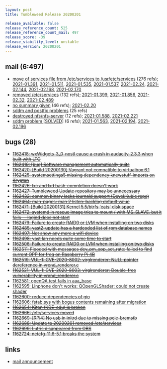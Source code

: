 ```yaml
---
layout: post
title: Tumbleweed Release 20200201

release_available: false
release_reference_count: 525
release_reference_count_mail: 497
release_score: -39
release_stability_level: unstable
release_version: 20200201
---
```


## mail (6:497)

- [move of services file from /etc/services to /usr/etc/services](https://lists.opensuse.org/opensuse-factory/2020-02/msg00023.html) (276 refs); [2021-01.391](https://lists.opensuse.org/archives/list/factory@lists.opensuse.org/thread/MCH5C73BYXCG2TMVIFJUIPOCXKBX7VQC), [2021-01.511](https://lists.opensuse.org/archives/list/factory@lists.opensuse.org/thread/SMK3CR3V4FY2G26MTHYKPZIOTQRJCIDN), [2021-01.535](https://lists.opensuse.org/archives/list/factory@lists.opensuse.org/thread/XPUOWSZCCHBD4T66DEE6ZE5QYQPFQE5Z), [2021-01.537](https://lists.opensuse.org/archives/list/factory@lists.opensuse.org/thread/JDVNMTC5TSO3VWYYZQCUEWBOJFUWJVR7), [2021-02.24](https://lists.opensuse.org/archives/list/factory@lists.opensuse.org/thread/MCH5C73BYXCG2TMVIFJUIPOCXKBX7VQC), [2021-02.144](https://lists.opensuse.org/archives/list/factory@lists.opensuse.org/thread/SMK3CR3V4FY2G26MTHYKPZIOTQRJCIDN), [2021-02.168](https://lists.opensuse.org/archives/list/factory@lists.opensuse.org/thread/XPUOWSZCCHBD4T66DEE6ZE5QYQPFQE5Z), [2021-02.170](https://lists.opensuse.org/archives/list/factory@lists.opensuse.org/thread/JDVNMTC5TSO3VWYYZQCUEWBOJFUWJVR7)
- [removed /etc/services](https://lists.opensuse.org/opensuse-factory/2020-02/msg00031.html) (132 refs); [2021-01.399](https://lists.opensuse.org/archives/list/factory@lists.opensuse.org/thread/UUYRNNFAUSNFOM4DVZNINNRY2DSUWHZK), [2021-01.856](https://lists.opensuse.org/archives/list/factory@lists.opensuse.org/thread/QR5N3J22DTZW3J6YBXFSIVT3SXDRXWPT), [2021-02.32](https://lists.opensuse.org/archives/list/factory@lists.opensuse.org/thread/UUYRNNFAUSNFOM4DVZNINNRY2DSUWHZK), [2021-02.489](https://lists.opensuse.org/archives/list/factory@lists.opensuse.org/thread/QR5N3J22DTZW3J6YBXFSIVT3SXDRXWPT)
- [no summary given](https://lists.opensuse.org/archives/list/factory@lists.opensuse.org/thread/BFI3NESLWWWBYTJEEKELHHVAJDP2HNJ5) (46 refs); [2021-02.20](https://lists.opensuse.org/archives/list/factory@lists.opensuse.org/thread/BFI3NESLWWWBYTJEEKELHHVAJDP2HNJ5)
- [sddm and postfix problems](https://lists.opensuse.org/opensuse-factory/2020-02/msg00052.html) (25 refs)
- [destroyed nfs/nfs-server](https://lists.opensuse.org/opensuse-factory/2020-02/msg00220.html) (12 refs); [2021-01.588](https://lists.opensuse.org/archives/list/factory@lists.opensuse.org/thread/6AFWXDVWKLSHEY4YGOQUUAPA2FV3DMVK), [2021-02.221](https://lists.opensuse.org/archives/list/factory@lists.opensuse.org/thread/6AFWXDVWKLSHEY4YGOQUUAPA2FV3DMVK)
- [sddm problem \[SOLVED\]](https://lists.opensuse.org/archives/list/factory@lists.opensuse.org/thread/XOPVRM2SA46BM76EM2EA7J77NMBXCY74) (6 refs); [2021-01.563](https://lists.opensuse.org/archives/list/factory@lists.opensuse.org/thread/WHVH2HZT6SBNQGVO53QHD67PJO5EH5SX), [2021-02.194](https://lists.opensuse.org/archives/list/factory@lists.opensuse.org/thread/XOPVRM2SA46BM76EM2EA7J77NMBXCY74), [2021-02.196](https://lists.opensuse.org/archives/list/factory@lists.opensuse.org/thread/WHVH2HZT6SBNQGVO53QHD67PJO5EH5SX)

## bugs (28)

<!--more-->

- ~~[1162418: wxWidgets-3_0-nostl cause a crash in audacity-2.3.3 when built with LTO](https://bugzilla.opensuse.org/show_bug.cgi?id=1162418)~~
- ~~[1162419: \[bug\] Software management automatically quits](https://bugzilla.opensuse.org/show_bug.cgi?id=1162419)~~
- ~~[1162420: \[Build 20200130\] Vagrant not compatible to virtualbox 6.1](https://bugzilla.opensuse.org/show_bug.cgi?id=1162420)~~
- ~~[1162425: systemsettings5 missing dependency knewstuff-imports on Krypton](https://bugzilla.opensuse.org/show_bug.cgi?id=1162425)~~
- ~~[1162426: lxc and lxd bash-completion doesn't work](https://bugzilla.opensuse.org/show_bug.cgi?id=1162426)~~
- ~~[1162427: Tumbleweed Update repository may be unnecessary](https://bugzilla.opensuse.org/show_bug.cgi?id=1162427)~~
- ~~[1162432: conmon binary lacks journald support (Devel:Kubic repo)](https://bugzilla.opensuse.org/show_bug.cgi?id=1162432)~~
- ~~[1162464: man-pages: man 2 listen: backlog default value](https://bugzilla.opensuse.org/show_bug.cgi?id=1162464)~~
- ~~[1162471: \[Build 20200131\] Kernel 5.5/btrfs 'eats' disk space](https://bugzilla.opensuse.org/show_bug.cgi?id=1162471)~~
- ~~[1162472: systemd in rescue image tries to mount / with MS_SLAVE, but it fails -- logind does not start](https://bugzilla.opensuse.org/show_bug.cgi?id=1162472)~~
- ~~[1162479: Failure to create RAID0 or LVM when installing on two disks](https://bugzilla.opensuse.org/show_bug.cgi?id=1162479)~~
- ~~[1162485: yast2-update has a hardcoded list of rpm database names](https://bugzilla.opensuse.org/show_bug.cgi?id=1162485)~~
- ~~[1162497: Not show any more a wifi device](https://bugzilla.opensuse.org/show_bug.cgi?id=1162497)~~
- ~~[1162498: yast lan needs quite some time to start](https://bugzilla.opensuse.org/show_bug.cgi?id=1162498)~~
- ~~[1162506: Failure to create RAID0 or LVM when installing on two disks](https://bugzilla.opensuse.org/show_bug.cgi?id=1162506)~~
- ~~[1162511: Flooded with messages dev_pm_opp_set_rate: failed to find current OPP for freq on Raspberry Pi 4B](https://bugzilla.opensuse.org/show_bug.cgi?id=1162511)~~
- ~~[1162519: VUL-1: CVE-2020-8002: virglrenderer: NULL pointer dereference in vrend_renderer.c](https://bugzilla.opensuse.org/show_bug.cgi?id=1162519)~~
- ~~[1162521: VUL-1: CVE-2020-8003: virglrenderer: Double-free vulnerability in vrend_renderer.c](https://bugzilla.opensuse.org/show_bug.cgi?id=1162521)~~
- [1162581: openQA test fails in aaa_base](https://bugzilla.opensuse.org/show_bug.cgi?id=1162581)
- [1162595: Linphone don't works: QOpenGLShader: could not create shader](https://bugzilla.opensuse.org/show_bug.cgi?id=1162595)
- ~~[1162600: reduce dependencies of gio](https://bugzilla.opensuse.org/show_bug.cgi?id=1162600)~~
- [1162606: fstab.sys with bogus contents remaining after migration](https://bugzilla.opensuse.org/show_bug.cgi?id=1162606)
- ~~[1162654: Kiten (KDE-edu) is broken](https://bugzilla.opensuse.org/show_bug.cgi?id=1162654)~~
- ~~[1162666: /etc/services moved](https://bugzilla.opensuse.org/show_bug.cgi?id=1162666)~~
- ~~[1162669: \[RPi4\] No usb in initrd due to missing pcie-brcmstb](https://bugzilla.opensuse.org/show_bug.cgi?id=1162669)~~
- ~~[1162688: Update to 20200201 removed /etc/services](https://bugzilla.opensuse.org/show_bug.cgi?id=1162688)~~
- ~~[1162699: Lutris disappeared from OBS](https://bugzilla.opensuse.org/show_bug.cgi?id=1162699)~~
- ~~[1162724: netcfg-11.6-5.1 breaks the system](https://bugzilla.opensuse.org/show_bug.cgi?id=1162724)~~



## links

- [mail announcement](https://lists.opensuse.org/archives/list/factory@lists.opensuse.org/thread/BFI3NESLWWWBYTJEEKELHHVAJDP2HNJ5)
